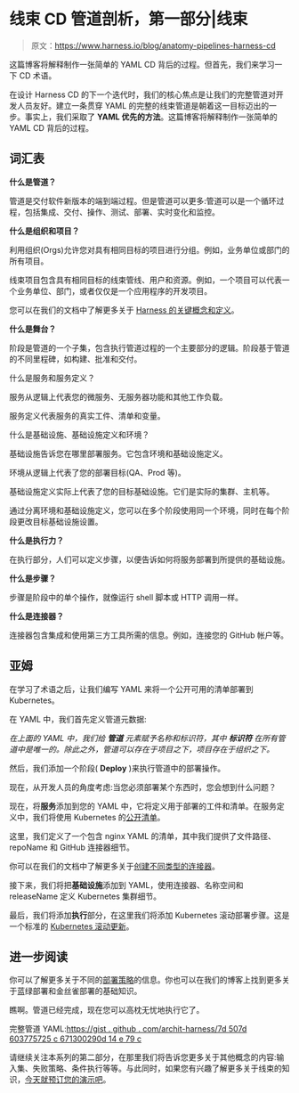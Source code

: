 # 线束 CD 管道剖析，第一部分|线束

> 原文：<https://www.harness.io/blog/anatomy-pipelines-harness-cd>

这篇博客将解释制作一张简单的 YAML CD 背后的过程。但首先，我们来学习一下 CD 术语。

在设计 Harness CD 的下一个迭代时，我们的核心焦点是让我们的完整管道对开发人员友好。建立一条贯穿 YAML 的完整的线束管道是朝着这一目标迈出的一步。事实上，我们采取了 **YAML 优先的方法**。这篇博客将解释制作一张简单的 YAML CD 背后的过程。

## **词汇表**

**什么是管道？**

管道是交付软件新版本的端到端过程。但是管道可以更多:管道可以是一个循环过程，包括集成、交付、操作、测试、部署、实时变化和监控。

**什么是组织和项目？**

利用组织(Orgs)允许您对具有相同目标的项目进行分组。例如，业务单位或部门的所有项目。

线束项目包含具有相同目标的线束管线、用户和资源。例如，一个项目可以代表一个业务单位、部门，或者仅仅是一个应用程序的开发项目。

您可以在我们的文档中了解更多关于 [Harness 的关键概念和定义](https://ngdocs.harness.io/article/hv2758ro4e-learn-harness-key-concepts#organizations_and_projects)。 

**什么是舞台？**

阶段是管道的一个子集，包含执行管道过程的一个主要部分的逻辑。阶段基于管道的不同里程碑，如构建、批准和交付。

什么是服务和服务定义？

服务从逻辑上代表您的微服务、无服务器功能和其他工作负载。

服务定义代表服务的真实工件、清单和变量。

什么是基础设施、基础设施定义和环境？

基础设施告诉您在哪里部署服务。它包含环境和基础设施定义。

环境从逻辑上代表了您的部署目标(QA、Prod 等)。

基础设施定义实际上代表了您的目标基础设施。它们是实际的集群、主机等。

通过分离环境和基础设施定义，您可以在多个阶段使用同一个环境，同时在每个阶段更改目标基础设施设置。

**什么是执行力？**

在执行部分，人们可以定义步骤，以便告诉如何将服务部署到所提供的基础设施。

**什么是步骤？**

步骤是阶段中的单个操作，就像运行 shell 脚本或 HTTP 调用一样。

**什么是连接器？**

连接器包含集成和使用第三方工具所需的信息。例如，连接您的 GitHub 帐户等。

## 亚姆

在学习了术语之后，让我们编写 YAML 来将一个公开可用的清单部署到 Kubernetes。

在 YAML 中，我们首先定义管道元数据:

*在上面的 YAML 中，我们给* ***管道*** *元素赋予名称和标识符，其中* ***标识符*** *在所有管道中是唯一的。除此之外，管道可以存在于项目之下，项目存在于组织之下。*

然后，我们添加一个阶段( **Deploy** )来执行管道中的部署操作。

现在，从开发人员的角度考虑:当您必须部署某个东西时，您会想到什么问题？

现在，将**服务**添加到您的 YAML 中，它将定义用于部署的工件和清单。在服务定义中，我们将使用 Kubernetes 的[公开清单](https://github.com/kubernetes/website/blob/master/content/en/examples/application/nginx-app.yaml)。

这里，我们定义了一个包含 nginx YAML 的清单，其中我们提供了文件路径、repoName 和 GitHub 连接器细节。

你可以在我们的文档中了解更多关于[创建不同类型的连接器](https://ngdocs.harness.io/article/zbhehjzsnv-connect-to-code-repo)。  

接下来，我们将把**基础设施**添加到 YAML，使用连接器、名称空间和 releaseName 定义 Kubernetes 集群细节。

最后，我们将添加**执行**部分，在这里我们将添加 Kubernetes 滚动部署步骤。这是一个标准的 [Kubernetes 滚动更新](https://kubernetes.io/docs/tutorials/kubernetes-basics/update/update-intro/)。

## 进一步阅读

你可以了解更多关于不同的[部署策略](https://ngdocs.harness.io/article/0zsf97lo3c-deployment-concepts)的信息。你也可以在我们的博客上找到更多关于蓝绿部署和金丝雀部署的基础知识。

瞧啊。管道已经完成，现在您可以高枕无忧地执行它了。

完整管道 YAML:[https://gist . github . com/archit-harness/7d 507d 603775725 c 671300290d 14 e 79 c](https://gist.github.com/archit-harness/7d507d603775725c671300290d14e79c)

请继续关注本系列的第二部分，在那里我们将告诉您更多关于其他概念的内容:输入集、失败策略、条件执行等等。与此同时，如果您有兴趣了解更多关于线束的知识，[今天就预订您的演示吧](https://harness.io/demo/)。